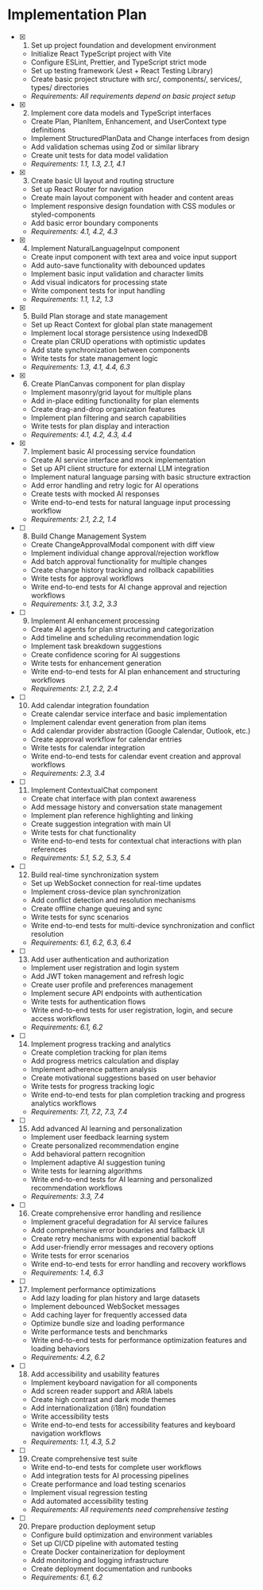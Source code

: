 # Implementation Plan

- [x] 1. Set up project foundation and development environment

  - Initialize React TypeScript project with Vite
  - Configure ESLint, Prettier, and TypeScript strict mode
  - Set up testing framework (Jest + React Testing Library)
  - Create basic project structure with src/, components/, services/, types/ directories
  - _Requirements: All requirements depend on basic project setup_

- [x] 2. Implement core data models and TypeScript interfaces

  - Create Plan, PlanItem, Enhancement, and UserContext type definitions
  - Implement StructuredPlanData and Change interfaces from design
  - Add validation schemas using Zod or similar library
  - Create unit tests for data model validation
  - _Requirements: 1.1, 1.3, 2.1, 4.1_

- [x] 3. Create basic UI layout and routing structure

  - Set up React Router for navigation
  - Create main layout component with header and content areas
  - Implement responsive design foundation with CSS modules or styled-components
  - Add basic error boundary components
  - _Requirements: 4.1, 4.2, 4.3_

- [x] 4. Implement NaturalLanguageInput component

  - Create input component with text area and voice input support
  - Add auto-save functionality with debounced updates
  - Implement basic input validation and character limits
  - Add visual indicators for processing state
  - Write component tests for input handling
  - _Requirements: 1.1, 1.2, 1.3_

- [x] 5. Build Plan storage and state management

  - Set up React Context for global plan state management
  - Implement local storage persistence using IndexedDB
  - Create plan CRUD operations with optimistic updates
  - Add state synchronization between components
  - Write tests for state management logic
  - _Requirements: 1.3, 4.1, 4.4, 6.3_

- [x] 6. Create PlanCanvas component for plan display

  - Implement masonry/grid layout for multiple plans
  - Add in-place editing functionality for plan elements
  - Create drag-and-drop organization features
  - Implement plan filtering and search capabilities
  - Write tests for plan display and interaction
  - _Requirements: 4.1, 4.2, 4.3, 4.4_

- [x] 7. Implement basic AI processing service foundation

  - Create AI service interface and mock implementation
  - Set up API client structure for external LLM integration
  - Implement natural language parsing with basic structure extraction
  - Add error handling and retry logic for AI operations
  - Create tests with mocked AI responses
  - Write end-to-end tests for natural language input processing workflow
  - _Requirements: 2.1, 2.2, 1.4_

- [ ] 8. Build Change Management System

  - Create ChangeApprovalModal component with diff view
  - Implement individual change approval/rejection workflow
  - Add batch approval functionality for multiple changes
  - Create change history tracking and rollback capabilities
  - Write tests for approval workflows
  - Write end-to-end tests for AI change approval and rejection workflows
  - _Requirements: 3.1, 3.2, 3.3_

- [ ] 9. Implement AI enhancement processing

  - Create AI agents for plan structuring and categorization
  - Add timeline and scheduling recommendation logic
  - Implement task breakdown suggestions
  - Create confidence scoring for AI suggestions
  - Write tests for enhancement generation
  - Write end-to-end tests for AI plan enhancement and structuring workflows
  - _Requirements: 2.1, 2.2, 2.4_

- [ ] 10. Add calendar integration foundation

  - Create calendar service interface and basic implementation
  - Implement calendar event generation from plan items
  - Add calendar provider abstraction (Google Calendar, Outlook, etc.)
  - Create approval workflow for calendar entries
  - Write tests for calendar integration
  - Write end-to-end tests for calendar event creation and approval workflows
  - _Requirements: 2.3, 3.4_

- [ ] 11. Implement ContextualChat component

  - Create chat interface with plan context awareness
  - Add message history and conversation state management
  - Implement plan reference highlighting and linking
  - Create suggestion integration with main UI
  - Write tests for chat functionality
  - Write end-to-end tests for contextual chat interactions with plan references
  - _Requirements: 5.1, 5.2, 5.3, 5.4_

- [ ] 12. Build real-time synchronization system

  - Set up WebSocket connection for real-time updates
  - Implement cross-device plan synchronization
  - Add conflict detection and resolution mechanisms
  - Create offline change queuing and sync
  - Write tests for sync scenarios
  - Write end-to-end tests for multi-device synchronization and conflict resolution
  - _Requirements: 6.1, 6.2, 6.3, 6.4_

- [ ] 13. Add user authentication and authorization

  - Implement user registration and login system
  - Add JWT token management and refresh logic
  - Create user profile and preferences management
  - Implement secure API endpoints with authentication
  - Write tests for authentication flows
  - Write end-to-end tests for user registration, login, and secure access workflows
  - _Requirements: 6.1, 6.2_

- [ ] 14. Implement progress tracking and analytics

  - Create completion tracking for plan items
  - Add progress metrics calculation and display
  - Implement adherence pattern analysis
  - Create motivational suggestions based on user behavior
  - Write tests for progress tracking logic
  - Write end-to-end tests for plan completion tracking and progress analytics workflows
  - _Requirements: 7.1, 7.2, 7.3, 7.4_

- [ ] 15. Add advanced AI learning and personalization

  - Implement user feedback learning system
  - Create personalized recommendation engine
  - Add behavioral pattern recognition
  - Implement adaptive AI suggestion tuning
  - Write tests for learning algorithms
  - Write end-to-end tests for AI learning and personalized recommendation workflows
  - _Requirements: 3.3, 7.4_

- [ ] 16. Create comprehensive error handling and resilience

  - Implement graceful degradation for AI service failures
  - Add comprehensive error boundaries and fallback UI
  - Create retry mechanisms with exponential backoff
  - Add user-friendly error messages and recovery options
  - Write tests for error scenarios
  - Write end-to-end tests for error handling and recovery workflows
  - _Requirements: 1.4, 6.3_

- [ ] 17. Implement performance optimizations

  - Add lazy loading for plan history and large datasets
  - Implement debounced WebSocket messages
  - Add caching layer for frequently accessed data
  - Optimize bundle size and loading performance
  - Write performance tests and benchmarks
  - Write end-to-end tests for performance optimization features and loading behaviors
  - _Requirements: 4.2, 6.2_

- [ ] 18. Add accessibility and usability features

  - Implement keyboard navigation for all components
  - Add screen reader support and ARIA labels
  - Create high contrast and dark mode themes
  - Add internationalization (i18n) foundation
  - Write accessibility tests
  - Write end-to-end tests for accessibility features and keyboard navigation workflows
  - _Requirements: 1.1, 4.3, 5.2_

- [ ] 19. Create comprehensive test suite

  - Write end-to-end tests for complete user workflows
  - Add integration tests for AI processing pipelines
  - Create performance and load testing scenarios
  - Implement visual regression testing
  - Add automated accessibility testing
  - _Requirements: All requirements need comprehensive testing_

- [ ] 20. Prepare production deployment setup
  - Configure build optimization and environment variables
  - Set up CI/CD pipeline with automated testing
  - Create Docker containerization for deployment
  - Add monitoring and logging infrastructure
  - Create deployment documentation and runbooks
  - _Requirements: 6.1, 6.2_
